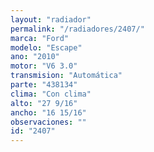 ```yaml
---
layout: "radiador"
permalink: "/radiadores/2407/"
marca: "Ford"
modelo: "Escape"
ano: "2010"
motor: "V6 3.0"
transmision: "Automática"
parte: "438134"
clima: "Con clima"
alto: "27 9/16"
ancho: "16 15/16"
observaciones: ""
id: "2407"
---
```


